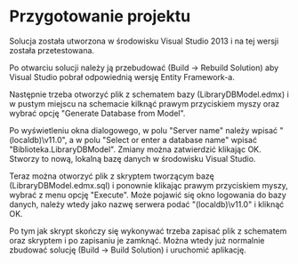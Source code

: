 # Przygotowanie projektu
Solucja została utworzona w środowisku Visual Studio 2013 i na tej wersji została przetestowana.

Po otwarciu solucji należy ją przebudować (Build -> Rebuild Solution) aby Visual Studio pobrał odpowiednią wersję Entity Framework-a.

Następnie trzeba otworzyć plik z schematem bazy (LibraryDBModel.edmx) i w pustym miejscu na schemacie kilknąć prawym przyciskiem myszy oraz wybrać opcję "Generate Database from Model".

Po wyświetleniu okna dialogowego, w polu "Server name" należy wpisać "(localdb)\v11.0", a w polu "Select or enter a database name" wpisać "Biblioteka.LibraryDBModel". Zmiany można zatwierdzić klikając OK. Stworzy to nową, lokalną bazę danych w środowisku Visual Studio.

Teraz można otworzyć plik z skryptem tworzącym bazę (LibraryDBModel.edmx.sql) i ponownie klikając prawym przyciskiem myszy, wybrać z menu opcję "Execute". Może pojawić się okno logowania do bazy danych, należy wtedy jako nazwę serwera podać "(localdb)\v11.0" i kliknąć OK.

Po tym jak skrypt skończy się wykonywać trzeba zapisać plik z schematem oraz skryptem i po zapisaniu je zamknąć. Można wtedy już normalnie zbudować solucję (Build -> Build Solution) i uruchomić aplikację.
